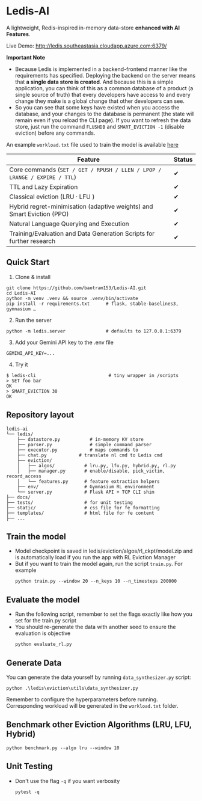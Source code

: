 # Ledis-AI

A lightweight, Redis-inspired in-memory data-store **enhanced with AI Features**.

Live Demo: http://ledis.southeastasia.cloudapp.azure.com:6379/

**Important Note**
- Because Ledis is implemented in a backend-frontend manner like the requirements has specified. Deploying the backend on the server means that **a single data store is created**. And because this is a simple application, you can think of this as a common database of a product (a single source of truth) that every developers have access to and every change they make is a global change that other developers can see.
- So you can see that some keys have existed when you access the database, and your changes to the database is permanent (the state will remain even if you reload the CLI page). If you want to refresh the data store, just run the command `FLUSHDB` and `SMART_EVICTION -1` (disable eviction) before any commands.

An example `workload.txt` file used to train the model is available [here](https://drive.google.com/drive/u/0/folders/1--yJ20Ys6xDgH_6Q-95Et_3kVNrHQpRh)

| Feature | Status |
|---------|--------|
| Core commands (`SET / GET / RPUSH / LLEN / LPOP / LRANGE / EXPIRE / TTL`) | ✔ |
| TTL and Lazy Expiration | ✔ |
| Classical eviction (LRU · LFU ) | ✔ |
| Hybrid regret-minimisation (adaptive weights) and Smart Eviction (PPO) | ✔ |
| Natural Language Querying and Execution | ✔ |
| Training/Evaluation and Data Generation Scripts for further research | ✔ |

## Quick Start

1. Clone & install
```
git clone https://github.com/baotram153/Ledis-AI.git
cd Ledis-AI
python -m venv .venv && source .venv/bin/activate
pip install -r requirements.txt      # flask, stable-baselines3, gymnasium …
```

2. Run the server
```
python -m ledis.server               # defaults to 127.0.0.1:6379
```

3. Add your Gemini API key to the .env file
```
GEMINI_API_KEY=...
```

4. Try it
```
$ ledis-cli                           # tiny wrapper in /scripts
> SET foo bar
OK
> SMART_EVICTION 30
OK
```

## Repository layout
```
ledis-ai
└── ledis/
    ├── datastore.py           # in-memory KV store
    ├── parser.py              # simple command parser
    ├── executor.py            # maps commands to
    ├── chat.py            # translate nl cmd to Ledis cmd
    ├── eviction/
    │   ├── algos/           # lru.py, lfu.py, hybrid.py, rl.py
    │   ├── manager.py       # enable/disable, pick_victim, record_access
    │   └── features.py      # feature extraction helpers
    ├── env/                 # Gymnasium RL environment
    └── server.py            # Flask API + TCP CLI shim
├── docs/
├── tests/                   # for unit testing
├── static/                  # css file for fe formatting
├── templates/               # html file for fe content
├── ...
```

## Train the model
- Model checkpoint is saved in ledis/eviction/algos/rl_ckpt/model.zip and is automatically load if you run the app with RL Eviction Manager
- But if you want to train the model again, run the script `train.py`. For example
    ```
    python train.py --window 20 --n_keys 10 --n_timesteps 200000
    ```

## Evaluate the model
- Run the following script, remember to set the flags exactly like how you set for the train.py script
- You should re-generate the data with another seed to ensure the evaluation is objective
    ```
    python evaluate_rl.py
    ```
    
## Generate Data
You can generate the data yourself by running `data_synthesizer.py` script:
```
python .\ledis\eviction\utils\data_synthesizer.py
```
Remember to configure the hyperparameters before running. Corresponding workload will be generated in the `workload.txt` folder.

## Benchmark other Eviction Algorithms (LRU, LFU, Hybrid)
```
python benchmark.py --algo lru --window 10 
```

## Unit Testing
- Don't use the flag `-q` if you want verbosity
    ```
    pytest -q
    ```
